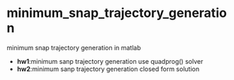# minimum_snap_trajectory_generation
minimum snap trajectory generation in matlab
  
  * **hw1**:minimum sanp trajectory generation use quadprog() solver  
  * **hw2**:minimum sanp trajectory generation closed form solution

